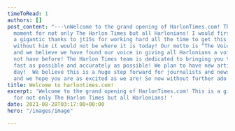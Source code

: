 ```yaml
---
timeToRead: 1
authors: []
post_content: "---\nWelcome to the grand opening of HarlonTimes.com! This is a gigantic
  moment for not only The Harlon Times but all Harlonians! I would first like to say
  a gigantic thanks to jt15s for working hard all the time to get this website going,
  without him it would not be where it is today! Our motto is “The Voice of Harlon”
  and we believe we have found our voice in giving all Harlonians a voice they did
  not have before! The Harlon Times team is dedicated to bringing you the news as
  fast as possible and accurately as possible! We plan to have new articles out every
  day!  We believe this is a huge step forward for journalists and news in Harlon
  and we hope you are as excited as we are! So now without further ado we launch HarlonTimes.com! "
title: Welcome to harlontimes.com!
excerpt: 'Welcome to the grand opening of HarlonTimes.com! This is a gigantic moment
  for not only The Harlon Times but all Harlonians! '
date: 2021-08-28T03:17:00+00:00
hero: "/images/image"

---
```

